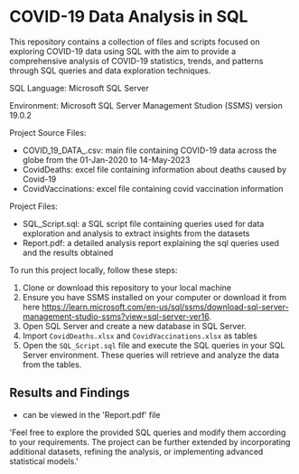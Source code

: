 # COVID-19 Data Analysis in SQL
This repository contains a collection of files and scripts focused on exploring COVID-19 data using SQL with the aim to provide a comprehensive analysis of COVID-19 statistics, trends, and patterns through SQL queries and data exploration techniques.

SQL Language: Microsoft SQL Server

Environment: Microsoft SQL Server Management Studion (SSMS) version 19.0.2

Project Source Files: 
* COVID_19_DATA_.csv: main file containing COVID-19 data across the globe from the 01-Jan-2020 to 14-May-2023
* CovidDeaths: excel file containing information about deaths caused by Covid-19
* CovidVaccinations: excel file containing covid vaccination information 

Project Files:
* SQL_Script.sql: a SQL script file containing queries used for data exploration and analysis to extract insights from the datasets
* Report.pdf: a detailed analysis report explaining the sql queries used and the results obtained

To run this project locally, follow these steps:
1. Clone or download this repository to your local machine
2. Ensure you have SSMS installed on your computer or download it from here https://learn.microsoft.com/en-us/sql/ssms/download-sql-server-management-studio-ssms?view=sql-server-ver16.
3. Open SQL Server and create a new database in SQL Server.
4. Import `CovidDeaths.xlsx` and `CovidVaccinations.xlsx` as tables
5. Open the `SQL_Script.sql` file and execute the SQL queries in your SQL Server environment. These queries will retrieve and analyze the data from the tables.

## Results and Findings 
- can be viewed in the 'Report.pdf' file

'Feel free to explore the provided SQL queries and modify them according to your requirements. The project can be further extended by incorporating additional datasets, refining the analysis, or implementing advanced statistical models.'
